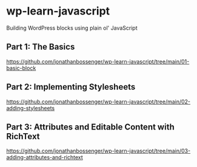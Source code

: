 # wp-learn-javascript
Building WordPress blocks using plain ol' JavaScript

## Part 1: The Basics
https://github.com/jonathanbossenger/wp-learn-javascript/tree/main/01-basic-block

## Part 2: Implementing Stylesheets
https://github.com/jonathanbossenger/wp-learn-javascript/tree/main/02-adding-stylesheets

## Part 3: Attributes and Editable Content with RichText
https://github.com/jonathanbossenger/wp-learn-javascript/tree/main/03-adding-attributes-and-richtext
